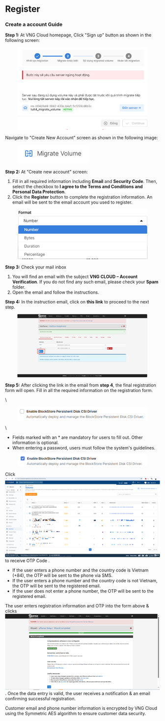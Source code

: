 # Register

### Create a account Guide <a href="#id-dangkytaikhoan-huongdantaotaikhoan" id="id-dangkytaikhoan-huongdantaotaikhoan"></a>

**Step 1:** At VNG Cloud homepage, Click "Sign up" button as shown in the following screen:

<figure><img src="../.gitbook/assets/image (1) (1) (1) (1) (1) (1) (1) (1) (1) (1) (1) (1) (1) (1) (1) (1) (1) (1) (1) (1) (1) (1) (1) (1) (1) (1) (1) (1) (1) (1) (1) (1) (1) (1) (1) (1) (1) (1) (1) (1).png" alt=""><figcaption></figcaption></figure>

Navigate to "Create New Account" screen as shown in the following image:&#x20;

<figure><img src="../.gitbook/assets/image (1) (1) (1) (1) (1) (1) (1) (1) (1) (1) (1) (1) (1) (1) (1) (1) (1) (1) (1) (1) (1) (1) (1) (1) (1) (1) (1) (1) (1) (1) (1) (1) (1) (1) (1) (1) (1) (1) (1) (1) (1).png" alt=""><figcaption></figcaption></figure>

**Step 2:** At "Create new account" screen:

1. Fill in all required information including **Email** and **Security Code**. Then, select the checkbox to **I agree to the Terms and Conditions and Personal Data Protection**.
2. Click the **Register** button to complete the registration information. An email will be sent to the email account you used to register.

<figure><img src="../.gitbook/assets/image (3) (1) (1) (1) (1) (1) (1) (1) (1) (1) (1) (1) (1) (1) (1) (1) (1) (1) (1) (1) (1) (1) (1) (1) (1) (1) (1) (1) (1) (1) (1) (1).png" alt=""><figcaption></figcaption></figure>

**Step 3:** Check your mail inbox

1. You will find an email with the subject **VNG CLOUD – Account Verification**. If you do not find any such email, please check your **Spam** folder.
2. Open the email and follow the instructions.

**Step 4:** In the instruction email, click on **this link** to proceed to the next step.

<figure><img src="../.gitbook/assets/image (14) (1) (1) (1) (1) (1) (1) (1) (1) (1) (1).png" alt=""><figcaption></figcaption></figure>

**Step 5:** After clicking the link in the email from **step 4**, the final registration form will open. Fill in all the required information on the registration form.

\


<figure><img src="../.gitbook/assets/image (16) (1) (1) (1) (1) (1) (1) (1) (1) (1) (1).png" alt=""><figcaption></figcaption></figure>

\


* Fields marked with an \* are mandatory for users to fill out. Other information is optional.
* When entering a password, users must follow the system's guidelines.

<figure><img src="../.gitbook/assets/image (17) (1) (1) (1) (1) (1) (1) (1) (1) (1) (1).png" alt=""><figcaption></figcaption></figure>

Click ![](<../.gitbook/assets/image (18) (1) (1) (1) (1) (1) (1) (1) (1) (1) (1).png>) to receive OTP Code .

* If the user enters a phone number and the country code is Vietnam (+84), the OTP will be sent to the phone via SMS.
* If the user enters a phone number and the country code is not Vietnam, the OTP will be sent to the registered email.
* If the user does not enter a phone number, the OTP will be sent to the registered email.

The user enters registration information and OTP into the form above & clicks <img src="../.gitbook/assets/image (8) (1) (1) (1) (1) (1) (1) (1) (1) (1) (1) (1) (1) (1) (1) (1) (1) (1) (1).png" alt="" data-size="line"> . Once the data entry is valid, the user receives a notification & an email confirming successful registration.

Customer email and phone number information is encrypted by VNG Cloud using the Symmetric AES algorithm to ensure customer data security.

